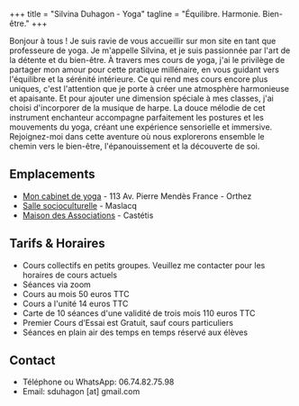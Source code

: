 +++
title = "Silvina Duhagon - Yoga"
tagline = "Équilibre. Harmonie. Bien-être."
+++

Bonjour à tous ! Je suis ravie de vous accueillir sur mon site en tant que professeure de yoga. Je m'appelle Silvina, et je suis passionnée par l'art de la détente et du bien-être. À travers mes cours de yoga, j'ai le privilège de partager mon amour pour cette pratique millénaire, en vous guidant vers l'équilibre et la sérénité intérieure. Ce qui rend mes cours encore plus uniques, c'est l'attention que je porte à créer une atmosphère harmonieuse et apaisante. Et pour ajouter une dimension spéciale à mes classes, j'ai choisi d'incorporer de la musique de harpe. La douce mélodie de cet instrument enchanteur accompagne parfaitement les postures et les mouvements du yoga, créant une expérience sensorielle et immersive. Rejoignez-moi dans cette aventure où nous explorerons ensemble le chemin vers le bien-être, l'épanouissement et la découverte de soi.

## Emplacements

- [Mon cabinet de yoga](https://goo.gl/maps/SLUeicc1CWxrkZtz5 "Silvina Duhagon - cabinet de yoga") - 113 Av. Pierre Mendès France - Orthez
- [Salle socioculturelle](https://goo.gl/maps/oPSvzJ3FoKgYPRY5A "Salle socioculturelle - Maslacq") - Maslacq
- [Maison des Associations](https://goo.gl/maps/2zL6vWSveqehBSeH8 "Maison des Associations - Castétis") - Castétis 


## Tarifs & Horaires

- Cours collectifs en petits groupes. Veuillez me contacter pour les horaires de cours actuels
- Séances via zoom
- Cours au mois 50 euros TTC
- Cours a l'unité 14 euros TTC
- Carte de 10 séances d'une validité de trois mois 110 euros TTC
- Premier Cours d’Essai est Gratuit, sauf cours particuliers
- Séances en plain air des temps en temps réservé aux élèves

## Contact

- Téléphone ou WhatsApp: 06.74.82.75.98
- Email: sduhagon [at] gmail.com
